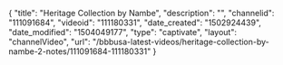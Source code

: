 {
    "title": "Heritage Collection by Nambe",
    "description": "",
    "channelid": "111091684",
    "videoid": "111180331",
    "date_created": "1502924439",
    "date_modified": "1504049177",
    "type": "captivate",
    "layout": "channelVideo",
    "url": "\/bbbusa-latest-videos\/heritage-collection-by-nambe-2-notes\/111091684-111180331"
}